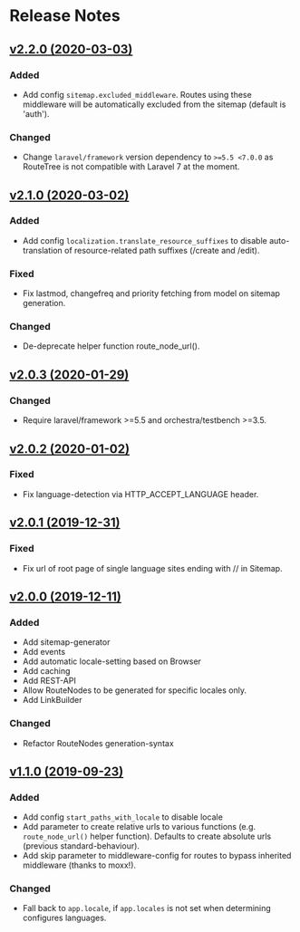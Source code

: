 # Release Notes

## [v2.2.0 (2020-03-03)](https://github.com/webflorist/routetree/compare/v2.1.0...v2.2.0)
### Added
- Add config `sitemap.excluded_middleware`. Routes using these middleware will be automatically excluded from the sitemap (default is 'auth').
### Changed
- Change `laravel/framework` version dependency to `>=5.5 <7.0.0` as RouteTree is not compatible with Laravel 7 at the moment.

## [v2.1.0 (2020-03-02)](https://github.com/webflorist/routetree/compare/v2.0.3...v2.1.0)
### Added
- Add config `localization.translate_resource_suffixes` to disable auto-translation of resource-related path suffixes (/create and /edit).
### Fixed
- Fix lastmod, changefreq and priority fetching from model on sitemap generation.
### Changed
- De-deprecate helper function route_node_url().

## [v2.0.3 (2020-01-29)](https://github.com/webflorist/routetree/compare/v2.0.2...v2.0.3)
### Changed
- Require laravel/framework >=5.5 and orchestra/testbench >=3.5.

## [v2.0.2 (2020-01-02)](https://github.com/webflorist/routetree/compare/v2.0.1...v2.0.2)
### Fixed
- Fix language-detection via HTTP_ACCEPT_LANGUAGE header.

## [v2.0.1 (2019-12-31)](https://github.com/webflorist/routetree/compare/v2.0.0...v2.0.1)
### Fixed
- Fix url of root page of single language sites ending with // in Sitemap.

## [v2.0.0 (2019-12-11)](https://github.com/webflorist/routetree/compare/v1.1.0...v2.0.0)
### Added
- Add sitemap-generator
- Add events
- Add automatic locale-setting based on Browser
- Add caching
- Add REST-API
- Allow RouteNodes to be generated for specific locales only.
- Add LinkBuilder
### Changed
- Refactor RouteNodes generation-syntax

## [v1.1.0 (2019-09-23)](https://github.com/webflorist/routetree/compare/v1.0.2...v1.1.0)
### Added
- Add config `start_paths_with_locale` to disable locale
- Add parameter to create relative urls to various functions (e.g. `route_node_url()` helper function). Defaults to create absolute urls (previous standard-behaviour).
- Add skip parameter to middleware-config for routes to bypass inherited middleware (thanks to moxx!).
### Changed
- Fall back to `app.locale`, if `app.locales` is not set when determining configures languages.